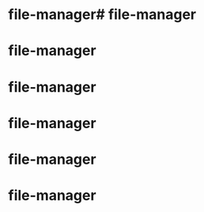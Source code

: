 # file-manager# file-manager
# file-manager
# file-manager
# file-manager
# file-manager
# file-manager
